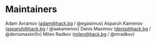 # Maintainers
Adam Avramov (adam@hack.bg / @egasimus)
Asparuh Kamenov (asparuh@hack.bg / @aakamenov)
Denis Maximov (denis@hack.bg / @denismaxim0v)
Milen Radkov (milen@hack.bg / @mradkov)